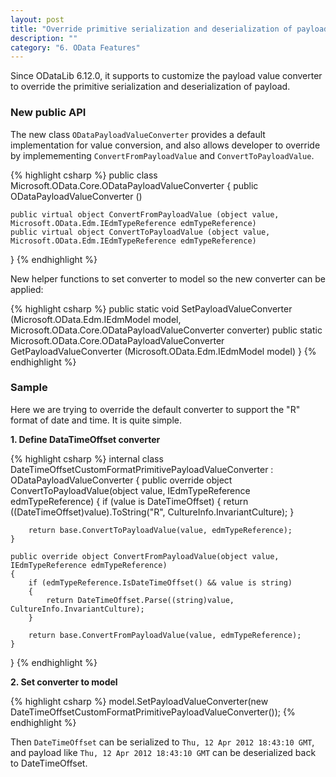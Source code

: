 ```yaml
---
layout: post
title: "Override primitive serialization and deserialization of payload"
description: ""
category: "6. OData Features"
---
```


Since ODataLib 6.12.0, it supports to customize the payload value converter to override the primitive serialization and deserialization of payload.

### New public API

The new class `ODataPayloadValueConverter` provides a default implementation for value conversion, and also allows developer to override by implemementing `ConvertFromPayloadValue` and `ConvertToPayloadValue`.

{% highlight csharp %}
public class Microsoft.OData.Core.ODataPayloadValueConverter {
	public ODataPayloadValueConverter ()

	public virtual object ConvertFromPayloadValue (object value, Microsoft.OData.Edm.IEdmTypeReference edmTypeReference)
	public virtual object ConvertToPayloadValue (object value, Microsoft.OData.Edm.IEdmTypeReference edmTypeReference)
}
{% endhighlight %}

New helper functions to set converter to model so the new converter can be applied:

{% highlight csharp %}
  public static void SetPayloadValueConverter (Microsoft.OData.Edm.IEdmModel model, Microsoft.OData.Core.ODataPayloadValueConverter converter)
  public static Microsoft.OData.Core.ODataPayloadValueConverter GetPayloadValueConverter (Microsoft.OData.Edm.IEdmModel model)
}
{% endhighlight %}

### Sample

Here we are trying to override the default converter to support the "R" format of date and time. It is quite simple. 

<strong>1. Define DataTimeOffset converter</strong>

{% highlight csharp %}
internal class DateTimeOffsetCustomFormatPrimitivePayloadValueConverter : ODataPayloadValueConverter
{
    public override object ConvertToPayloadValue(object value, IEdmTypeReference edmTypeReference)
    {
        if (value is DateTimeOffset)
        {
            return ((DateTimeOffset)value).ToString("R", CultureInfo.InvariantCulture);
        }

        return base.ConvertToPayloadValue(value, edmTypeReference);
    }

    public override object ConvertFromPayloadValue(object value, IEdmTypeReference edmTypeReference)
    {
        if (edmTypeReference.IsDateTimeOffset() && value is string)
        {
            return DateTimeOffset.Parse((string)value, CultureInfo.InvariantCulture);
        }

        return base.ConvertFromPayloadValue(value, edmTypeReference);
    }
}
{% endhighlight %}

<strong>2. Set converter to model</strong>

{% highlight csharp %}
model.SetPayloadValueConverter(new DateTimeOffsetCustomFormatPrimitivePayloadValueConverter());
{% endhighlight %}

Then `DateTimeOffset` can be serialized to `Thu, 12 Apr 2012 18:43:10 GMT`, and payload like `Thu, 12 Apr 2012 18:43:10 GMT` can be deserialized back to DateTimeOffset.
